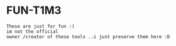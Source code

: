 # FUN-T1M3<br>
<code>These are just for fun :)</code><br>
<code>im not the official owner /creator of these tools ..i just preserve them here :D</code> <br>
